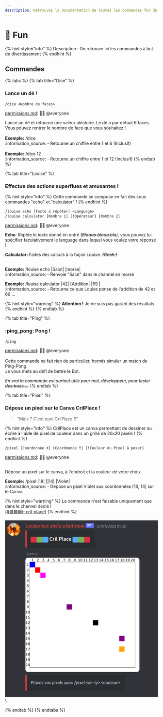 ```yaml
---
description: Retrouvez la documentation de toutes les commandes fun du Bot !
---
```


# 🎉 Fun

{% hint style="info" %}
Description : On retrouve ici les commandes à but de divertissement&#x20;
{% endhint %}

## Commandes

{% tabs %}
{% tab title="Dice" %}
### Lance un dé !

```
/dice <Nombre de faces>
```

[permissions.md](../fundamentals/fondamentaux/permissions.md "mention"): :student: @everyone

Lance un dé et retourne une valeur aléatoire. Le dé a par défaut 6 faces. Vous pouvez rentrer le nombre de face que vous souhaitez !\
\
**Exemple:** /dice\
:information\_source: - Retourne un chiffre entre 1 et 6 (Inclusif)\
\
**Exemple:** /dice 12\
:information\_source: - Retourne un chiffre entre 1 et 12 (Inclusif)
{% endtab %}

{% tab title="Louise" %}
### Effectue des actions superflues et amusantes !

{% hint style="info" %}
Cette commande se compose en fait des sous commandes "echo" et "calculator" !
{% endhint %}

```
/louise echo [Texte a répéter] <Language>
/louise calculator [Nombre 1] [!Opérateur] [Nombre 2]
```

[permissions.md](../fundamentals/fondamentaux/permissions.md "mention"): :student: @everyone

**Echo**_:_ Répète le texte donné en entré ~~_(Blaaaa blaaa bla_~~_),_ vous pouvez lui spécifier faculativement le language dans lequel vous voulez votre réponse !

**Calculator:** Faites des calculs à la façon Louise. ~~_(Gosh.)_~~

\
**Exemple:** /louise echo |Salut| |morse|\
:information\_source: - Renvoie "Salut" dans le channel en morse

**Exemple:** /louise calculator |42| \[Addition| |69 |\
:information\_source: - Retourne ce que Louise pense de l'addition de 42 et 69 ...

{% hint style="warning" %}
**Attention !** Je ne suis pas garant des résultats&#x20;
{% endhint %}
{% endtab %}

{% tab title="Ping" %}
### :ping\_pong: Pong !

```
/ping
```

[permissions.md](../fundamentals/fondamentaux/permissions.md "mention"): :student: @everyone\
\
Cette commande ne fait rien de particulier, hormis simuler un match de Ping-Pong.\
Je vous mets au défi de battre le Bot.

~~_En vrai la commande est surtout utile pour moi, développeur, pour tester des trucs ..._~~
{% endtab %}

{% tab title="Pixel" %}
### Dépose un pixel sur le Canva CrilPlace !

> "Mais ? C'est quoi CrilPlace !!"

{% hint style="info" %}
CrilPlace est un canva permettant de dessiner ou écrire à l'aide de pixel de couleur dans un grille de 20x20 pixels !
{% endhint %}

```
/pixel [Coordonnée X] [Coordonnée Y] [!Couleur du Pixel à poser]
```

[permissions.md](../fundamentals/fondamentaux/permissions.md "mention"): :student: @everyone

\
Dépose un pixel sur le canva, à l'endroit et la couleur de votre choix

**Exemple:** /pixel |18| ||14| |Violet|\
:information\_source: - Dépose un pixel Violet aux coordonnées \[18, 14] sur le Canva

{% hint style="warning" %}
La commande n'est faisable uniquement que dans le channel dédié ! \
[(#🟥🟩🟦⊢cril-place)](https://discord.com/channels/688866481689329773/1040996536588456027)
{% endhint %}

![](<../.gitbook/assets/image (5).png>)\

{% endtab %}
{% endtabs %}

